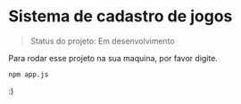 <h1> Sistema de cadastro de jogos </h1>

>Status do projeto: Em desenvolvimento

Para rodar esse projeto na sua maquina, por favor digite.

```
npm app.js
```

:)
